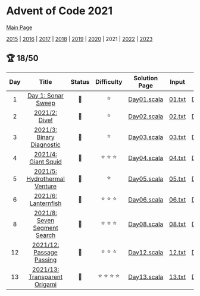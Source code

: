 

# Advent of Code 2021

[Main Page](https://adventofcode.com/2021)

[2015](/src/main/scala/advent_of_scala/2015/README.md) | [2016](/src/main/scala/advent_of_scala/2016/README.md) | [2017](/src/main/scala/advent_of_scala/2017/README.md) | [2018](/src/main/scala/advent_of_scala/2018/README.md) | [2019](/src/main/scala/advent_of_scala/2019/README.md) | [2020](/src/main/scala/advent_of_scala/2020/README.md) | 2021 | [2022](/src/main/scala/advent_of_scala/2022/README.md) | [2023](/src/main/scala/advent_of_scala/2023/README.md)

## :trophy: 18/50


| Day | Title | Status | Difficulty | Solution Page | Input | Test Page | Answer | Tags | 
| :---: | :------: | :---: | :---: | :---: | :---: | :---: | :---: | :---: |
| 1 | [Day 1: Sonar Sweep](https://adventofcode.com/2021/day/1) | :1st_place_medal: | :star:  | [Day01.scala](/src/main/scala/advent_of_scala/2021/Day01.scala) | [01.txt](/src/main/resources/inputs/2021/01.txt) | [Day01Suite.scala](/src/test/scala/advent_of_scala/2021/Day01Suite.scala) | (1139, 1103) | sequence |
| 2 | [2021/2: Dive!](https://adventofcode.com/2021/day/2) | :1st_place_medal: | :star:  | [Day02.scala](/src/main/scala/advent_of_scala/2021/Day02.scala) | [02.txt](/src/main/resources/inputs/2021/02.txt) | [Day02Suite.scala](/src/test/scala/advent_of_scala/2021/Day02Suite.scala) | (1_660_158, 1_604_592_846) | walk |
| 3 | [2021/3: Binary Diagnostic](https://adventofcode.com/2021/day/3) | :1st_place_medal: | :star:  | [Day03.scala](/src/main/scala/advent_of_scala/2021/Day03.scala) | [03.txt](/src/main/resources/inputs/2021/03.txt) | [Day03Suite.scala](/src/test/scala/advent_of_scala/2021/Day03Suite.scala) | (1_540_244, 4_203_981) | mutation,number-base |
| 4 | [2021/4: Giant Squid](https://adventofcode.com/2021/day/4) | :1st_place_medal: | :star: :star: :star:  | [Day04.scala](/src/main/scala/advent_of_scala/2021/Day04.scala) | [04.txt](/src/main/resources/inputs/2021/04.txt) | [Day04Suite.scala](/src/test/scala/advent_of_scala/2021/Day04Suite.scala) | (11_774, 4495) | parse-heavy,grid2D |
| 5 | [2021/5: Hydrothermal Venture](https://adventofcode.com/2021/day/5) | :1st_place_medal: | :star:  | [Day05.scala](/src/main/scala/advent_of_scala/2021/Day05.scala) | [05.txt](/src/main/resources/inputs/2021/05.txt) | [Day05Suite.scala](/src/test/scala/advent_of_scala/2021/Day05Suite.scala) | (4655, 20_500) | geometry |
| 6 | [2021/6: Lanternfish](https://adventofcode.com/2021/day/6) | :1st_place_medal: | :star: :star: :star:  | [Day06.scala](/src/main/scala/advent_of_scala/2021/Day06.scala) | [06.txt](/src/main/resources/inputs/2021/06.txt) | [Day06Suite.scala](/src/test/scala/advent_of_scala/2021/Day06Suite.scala) | (350_149, 1_590_327_954_513) | dynamic-programming,bignum |
| 8 | [2021/8: Seven Segment Search](https://adventofcode.com/2021/day/8) | :1st_place_medal: | :star: :star: :star:  | [Day08.scala](/src/main/scala/advent_of_scala/2021/Day08.scala) | [08.txt](/src/main/resources/inputs/2021/08.txt) | [Day08Suite.scala](/src/test/scala/advent_of_scala/2021/Day08Suite.scala) | (534, 1_070_188) | lookup-table,revisit |
| 12 | [2021/12: Passage Passing](https://adventofcode.com/2021/day/12) | :1st_place_medal: | :star: :star: :star:  | [Day12.scala](/src/main/scala/advent_of_scala/2021/Day12.scala) | [12.txt](/src/main/resources/inputs/2021/12.txt) | [Day12Suite.scala](/src/test/scala/advent_of_scala/2021/Day12Suite.scala) | (4659, 148_962) | graph,graph-traversal |
| 13 | [2021/13: Transparent Origami](https://adventofcode.com/2021/day/13) | :1st_place_medal: | :star: :star: :star: :star:  | [Day13.scala](/src/main/scala/advent_of_scala/2021/Day13.scala) | [13.txt](/src/main/resources/inputs/2021/13.txt) | [Day13Suite.scala](/src/test/scala/advent_of_scala/2021/Day13Suite.scala) | (653, "LKREBPRK") | visual-result,revisit |
